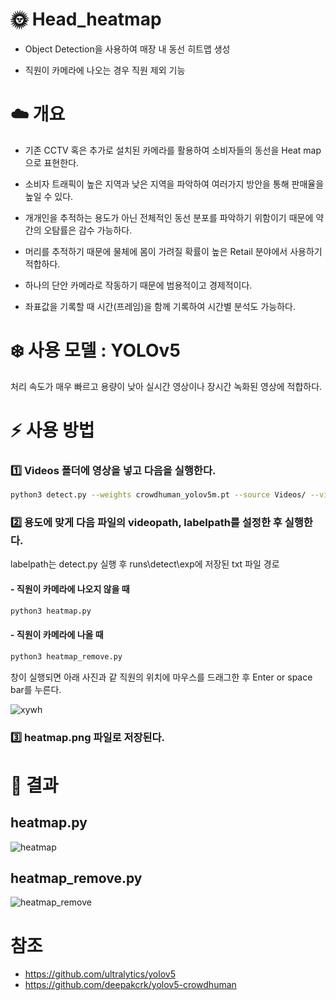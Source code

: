 # :sun_with_face: Head_heatmap

- Object Detection을 사용하여 매장 내 동선 히트맵 생성

- 직원이 카메라에 나오는 경우 직원 제외 기능

# :cloud: 개요

- 기존 CCTV 혹은 추가로 설치된 카메라를 활용하여 소비자들의 동선을 Heat map으로 표현한다.

- 소비자 트래픽이 높은 지역과 낮은 지역을 파악하여 여러가지 방안을 통해 판매율을 높일 수 있다.

- 개개인을 추적하는 용도가 아닌 전체적인 동선 분포를 파악하기 위함이기 때문에 약간의 오탐률은 감수 가능하다.

- 머리를 추적하기 때문에 물체에 몸이 가려질 확률이 높은 Retail 분야에서 사용하기 적합하다.

- 하나의 단안 카메라로 작동하기 때문에 범용적이고 경제적이다.

- 좌표값을 기록할 때 시간(프레임)을 함께 기록하여 시간별 분석도 가능하다.

# :snowflake: 사용 모델 : YOLOv5

처리 속도가 매우 빠르고 용량이 낮아 실시간 영상이나 장시간 녹화된 영상에 적합하다.

# :zap: 사용 방법

### :one: Videos 폴더에 영상을 넣고 다음을 실행한다.

```bash
python3 detect.py --weights crowdhuman_yolov5m.pt --source Videos/ --view-img  --heads
```

### :two: 용도에 맞게 다음 파일의 videopath, labelpath를 설정한 후 실행한다. 
labelpath는 detect.py 실행 후 runs\detect\exp에 저장된 txt 파일 경로

#### - 직원이 카메라에 나오지 않을 때
```bash
python3 heatmap.py
```

#### - 직원이 카메라에 나올 때
```bash
python3 heatmap_remove.py
```
창이 실행되면 아래 사진과 같 직원의 위치에 마우스를 드래그한 후 Enter or space bar를 누른다.

![xywh](https://user-images.githubusercontent.com/75363285/206894532-78a7b4f8-5c7d-461a-99a6-89020c3d2a9e.png)


### :three: heatmap.png 파일로 저장된다.


# :full_moon_with_face: 결과 

## heatmap.py
![heatmap](https://user-images.githubusercontent.com/75363285/206843855-339b2816-62c0-41b1-9390-fe2c816dc43c.png)

## heatmap_remove.py
![heatmap_remove](https://user-images.githubusercontent.com/75363285/206894664-371db902-dc09-426b-bdd5-e422024bc4db.png)


# 참조
- https://github.com/ultralytics/yolov5
- https://github.com/deepakcrk/yolov5-crowdhuman
